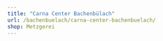 ```yaml
---
title: "Carna Center Bachenbülach"
url: /bachenbuelach/carna-center-bachenbuelach/
shop: Metzgerei
---
```

